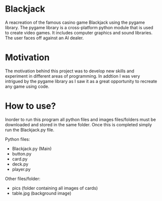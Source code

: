 # Blackjack
A reacreation of the famous casino game Blackjack using the pygame library. The pygame library is a cross-platform python module that is used to create video games. It includes computer graphics and sound libraries. The user faces off against an AI dealer.   

# Motivation
The motivation behind this project was to develop new skills and experiment in different areas of programming. In addtion I was very intrigued by the pygame library as I saw it as a great opportunity to recreate any game using code.

# How to use?
Inorder to run this program all python files and images files/folders must be downloaded and stored in the same folder. Once this is completed simply run the Blackjack.py file.

Python files:
  - Blackjack.py (Main)
  - button.py
  - card.py
  - deck.py
  - player.py
  
Other files/folder:
  - pics (folder containing all images of cards)
  - table.jpg (background image)
